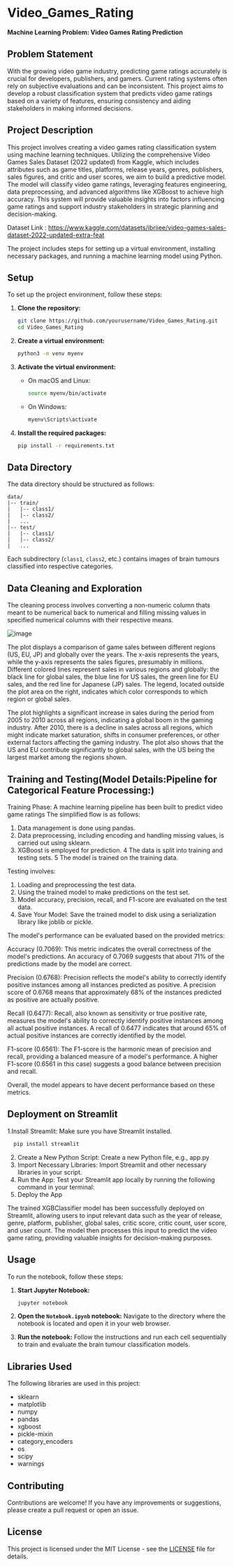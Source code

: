 # Video_Games_Rating

**Machine Learning Problem: Video Games Rating Prediction**

## Problem Statement
With the growing video game industry, predicting game ratings accurately is crucial for developers, publishers, and gamers. Current rating systems often rely on subjective evaluations and can be inconsistent. This project aims to develop a robust classification system that predicts video game ratings based on a variety of features, ensuring consistency and aiding stakeholders in making informed decisions.

## Project Description
This project involves creating a video games rating classification system using machine learning techniques. Utilizing the comprehensive Video Games Sales Dataset (2022 updated) from Kaggle, which includes attributes such as game titles, platforms, release years, genres, publishers, sales figures, and critic and user scores, we aim to build a predictive model. The model will classify video game ratings, leveraging features engineering, data preprocessing, and advanced algorithms like XGBoost to achieve high accuracy. This system will provide valuable insights into factors influencing game ratings and support industry stakeholders in strategic planning and decision-making.

 Dataset Link : https://www.kaggle.com/datasets/ibriiee/video-games-sales-dataset-2022-updated-extra-feat
 
The project includes steps for setting up a virtual environment, installing necessary packages, and running a machine learning model using Python.

## Setup

To set up the project environment, follow these steps:

1. **Clone the repository:**
   ```bash
   git clone https://github.com/yourusername/Video_Games_Rating.git
   cd Video_Games_Rating 
   ```

2. **Create a virtual environment:**
   ```bash
   python3 -m venv myenv
   ```

3. **Activate the virtual environment:**
   - On macOS and Linux:
     ```bash
     source myenv/bin/activate
     ```
   - On Windows:
     ```bash
     myenv\Scripts\activate
     ```

4. **Install the required packages:**
   ```bash
   pip install -r requirements.txt
   ```
## Data Directory

The data directory should be structured as follows:
```
data/
|-- train/
|   |-- class1/
|   |-- class2/
|   ...
|-- test/
|   |-- class1/
|   |-- class2/
|   ...
```
Each subdirectory (`class1`, `class2`, etc.) contains images of brain tumours classified into respective categories.

## Data Cleaning and Exploration
The cleaning process involves converting a non-numeric column thats meant to be numerical back to numerical and  filling missing values in specified numerical columns with their respective means.

![image](https://github.com/Flibbertigibbert/Video_Games_Rating/assets/43761458/cd19a102-a48b-42c1-a2c0-b1e59deaf922)

The plot displays a comparison of game sales between different regions (US, EU, JP) and globally over the years. The x-axis represents the years, while the y-axis represents the sales figures, presumably in millions. Different colored lines represent sales in various regions and globally: the black line for global sales, the blue line for US sales, the green line for EU sales, and the red line for Japanese (JP) sales. The legend, located outside the plot area on the right, indicates which color corresponds to which region or global sales.

The plot highlights a significant increase in sales during the period from 2005 to 2010 across all regions, indicating a global boom in the gaming industry. After 2010, there is a decline in sales across all regions, which might indicate market saturation, shifts in consumer preferences, or other external factors affecting the gaming industry. The plot also shows that the US and EU contribute significantly to global sales, with the US being the largest market among the regions shown.

## Training and Testing(**Model Details:Pipeline for Categorical Feature Processing:**)
Training Phase: A machine learning pipeline has been built to predict video game ratings
The simplified flow is as follows:
1. Data management is done using pandas.
2. Data preprocessing, including encoding and handling missing values, is carried out using sklearn.
3. XGBoost is employed for prediction.
4 The data is split into training and testing sets.
5 The model is trained on the training data.


Testing involves:
1. Loading and preprocessing the test data.
2. Using the trained model to make predictions on the test set.
3. Model accuracy, precision, recall, and F1-score are evaluated on the test data.
4. Save Your Model: Save the trained model to disk using a serialization library like joblib or pickle.

The model's performance can be evaluated based on the provided metrics:

Accuracy (0.7069): This metric indicates the overall correctness of the model's predictions. An accuracy of 0.7069 suggests that about 71% of the predictions made by the model are correct.

Precision (0.6768): Precision reflects the model's ability to correctly identify positive instances among all instances predicted as positive. A precision score of 0.6768 means that approximately 68% of the instances predicted as positive are actually positive.

Recall (0.6477): Recall, also known as sensitivity or true positive rate, measures the model's ability to correctly identify positive instances among all actual positive instances. A recall of 0.6477 indicates that around 65% of actual positive instances are correctly identified by the model.

F1-score (0.6561): The F1-score is the harmonic mean of precision and recall, providing a balanced measure of a model's performance. A higher F1-score (0.6561 in this case) suggests a good balance between precision and recall.

Overall, the model appears to have decent performance based on these metrics.

## Deployment on Streamlit

1.Install Streamlit: Make sure you have Streamlit installed.
````bash 
  pip install streamlit
  ````
2. Create a New Python Script: Create a new Python file, e.g., app.py
3. Import Necessary Libraries: Import Streamlit and other necessary libraries in your script.
4. Run the App: Test your Streamlit app locally by running the following command in your terminal:
5. Deploy the App

The trained XGBClassifier model has been successfully deployed on Streamlit, allowing users to input relevant data such as the year of release, genre, platform, publisher, global sales, critic score, critic count, user score, and user count. The model then processes this input to predict the video game rating, providing valuable insights for decision-making purposes.
## Usage

To run the notebook, follow these steps:

1. **Start Jupyter Notebook:**
   ```bash
   jupyter notebook
   ```

2. **Open the `Notebook.ipynb` notebook:**
   Navigate to the directory where the notebook is located and open it in your web browser.

3. **Run the notebook:**
   Follow the instructions and run each cell sequentially to train and evaluate the brain tumour classification models.

## Libraries Used

The following libraries are used in this project:
- sklearn
- matplotlib
- numpy
- pandas
- xgboost
- pickle-mixin
- category_encoders
- os
- scipy
- warnings

## Contributing

Contributions are welcome! If you have any improvements or suggestions, please create a pull request or open an issue.

## License

This project is licensed under the MIT License - see the [LICENSE](LICENSE) file for details.
